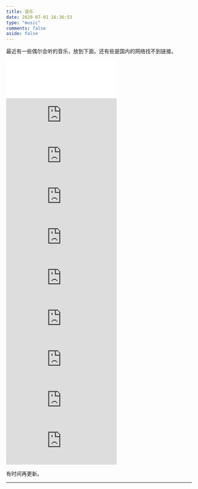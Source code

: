 ```yaml
---
title: 音乐
date: 2020-07-01 16:36:53
type: "music"
comments: false
aside: false
---
```

最近有一些偶尔会听的音乐，放到下面。还有些是国内的网络找不到链接。
<iframe frameborder="no" border="0" marginwidth="0" marginheight="0" width=298 height=52 src="//music.163.com/outchain/player?type=2&id=1350803185&auto=0&height=32"></iframe>  

<iframe frameborder="no" border="0" marginwidth="0" marginheight="0" width=298 height=52 src="//music.163.com/outchain/player?type=2&id=438960&auto=0&height=32"></iframe>

<iframe frameborder="no" border="0" marginwidth="0" marginheight="0" width="300" height="110" loading="lazy" sandbox="allow-popups allow-scripts allow-same-origin" src="https://www.xiami.com/webapp/embed-player?autoPlay=1&id=1772583267"></iframe>

<iframe frameborder="no" border="0" marginwidth="0" marginheight="0" width="300" height="110" loading="lazy" sandbox="allow-popups allow-scripts allow-same-origin" src="https://www.xiami.com/webapp/embed-player?autoPlay=1&id=1803188155"></iframe>

<iframe frameborder="no" border="0" marginwidth="0" marginheight="0" width="300" height="110" loading="lazy" sandbox="allow-popups allow-scripts allow-same-origin" src="https://www.xiami.com/webapp/embed-player?autoPlay=1&id=1773214144"></iframe>

<iframe frameborder="no" border="0" marginwidth="0" marginheight="0" width="300" height="110" loading="lazy" sandbox="allow-popups allow-scripts allow-same-origin" src="https://www.xiami.com/webapp/embed-player?autoPlay=1&id=1769602075"></iframe>

<iframe frameborder="no" border="0" marginwidth="0" marginheight="0" width="300" height="110" loading="lazy" sandbox="allow-popups allow-scripts allow-same-origin" src="https://www.xiami.com/webapp/embed-player?autoPlay=1&id=2973183"></iframe>

<iframe frameborder="no" border="0" marginwidth="0" marginheight="0" width="300" height="110" loading="lazy" sandbox="allow-popups allow-scripts allow-same-origin" src="https://www.xiami.com/webapp/embed-player?autoPlay=1&id=1792648026"></iframe>

<iframe frameborder="no" border="0" marginwidth="0" marginheight="0" width="300" height="110" loading="lazy" sandbox="allow-popups allow-scripts allow-same-origin" src="https://www.xiami.com/webapp/embed-player?autoPlay=1&id=1807126004"></iframe>

<iframe frameborder="no" border="0" marginwidth="0" marginheight="0" width="300" height="110" loading="lazy" sandbox="allow-popups allow-scripts allow-same-origin" src="https://www.xiami.com/webapp/embed-player?autoPlay=1&id=1772592706"></iframe>

<iframe frameborder="no" border="0" marginwidth="0" marginheight="0" width="300" height="110" loading="lazy" sandbox="allow-popups allow-scripts allow-same-origin" src="https://www.xiami.com/webapp/embed-player?autoPlay=1&id=1769420761"></iframe>


有时间再更新。  


---  


